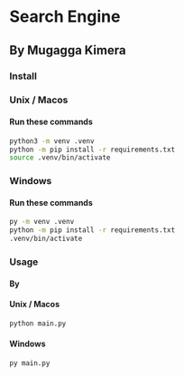 # Search Engine
## By Mugagga Kimera

### Install
### Unix / Macos
#### Run these commands
```bash
python3 -m venv .venv
python -m pip install -r requirements.txt 
source .venv/bin/activate
```

### Windows
#### Run these commands
```bash
py -m venv .venv
python -m pip install -r requirements.txt 
.venv/bin/activate
```

### Usage
#### By 
#### Unix / Macos
```bash
python main.py
```

#### Windows
```bash
py main.py
```

